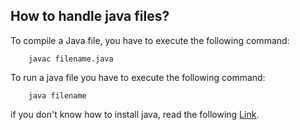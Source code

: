 ## How to handle java files?

To compile a Java file, you have to execute the following command:

        javac filename.java

To run a java file you have to execute the following command:

        java filename

if you don't know how to install java, read the following [Link](https://askubuntu.com/questions/48468/how-do-i-install-java/88058).